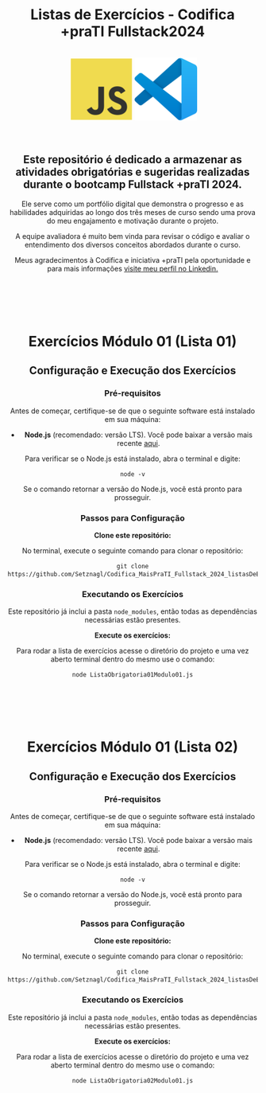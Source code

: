 <p align="center">
<h1 align="center"> Listas de Exercícios - Codifica +praTI Fullstack2024 </h1><br>
<div align="center">
    <img alt="" width="45%" src="https://www.maisprati.com.br/wp-content/uploads/2020/06/logo_azul.png">
    <img alt="Javascript" width="25%" src="https://raw.githubusercontent.com/devicons/devicon/master/icons/javascript/javascript-original.svg">
    <img alt="VS Code" width="25%" src="https://github.com/devicons/devicon/blob/master/icons/vscode/vscode-original.svg">
<div><br><br>  
<h2>Este repositório é dedicado a armazenar as atividades obrigatórias e sugeridas realizadas durante o bootcamp Fullstack +praTI 2024.</h2> 
<p>
Ele serve como um portfólio digital que demonstra o progresso e as habilidades adquiridas ao longo dos três meses de curso sendo uma prova do meu engajamento e motivação durante o projeto.

A equipe avaliadora é muito bem vinda para revisar o código e avaliar o entendimento dos diversos conceitos abordados durante o curso.
</p>
<p>
Meus agradecimentos à Codifica e iniciativa +praTI pela oportunidade e para mais informações <a href="https://www.linkedin.com/in/gabriel-setznagl/">visite meu perfil no Linkedin.</a>
</p>

<br><br><br><br>

<h1> Exercícios Módulo 01 (Lista 01)</h1>
<h2>Configuração e Execução dos Exercícios</h2>
<h3>Pré-requisitos</h3>
<p>Antes de começar, certifique-se de que o seguinte software está instalado em sua máquina:</p>
<ul>
  <li>
    <strong>Node.js</strong> (recomendado: versão LTS). Você pode baixar a versão mais recente 
    <a href="https://nodejs.org/">aqui</a>.
  </li>
</ul>
<p>Para verificar se o Node.js está instalado, abra o terminal e digite:</p>
<pre><code>node -v</code></pre>
<p>Se o comando retornar a versão do Node.js, você está pronto para prosseguir.</p>
<h3>Passos para Configuração</h3>
<p><strong>Clone este repositório:</strong></p>
<p>No terminal, execute o seguinte comando para clonar o repositório:</p>
<pre><code>git clone https://github.com/Setznagl/Codifica_MaisPraTI_Fullstack_2024_listasDeExercicios.git</code></pre>
<h3>Executando os Exercícios</h3>
<p>Este repositório já inclui a pasta <code>node_modules</code>, então todas as dependências necessárias estão presentes.</p>
<p><strong>Execute os exercícios:</strong></p>
<p>Para rodar a lista de exercícios acesse o diretório do projeto e uma vez aberto terminal dentro do mesmo use o comando:</p>
<pre><code>node ListaObrigatoria01Modulo01.js</code></pre>

<br><br><br><br>

<h1> Exercícios Módulo 01 (Lista 02)</h1>
<h2>Configuração e Execução dos Exercícios</h2>
<h3>Pré-requisitos</h3>
<p>Antes de começar, certifique-se de que o seguinte software está instalado em sua máquina:</p>
<ul>
  <li>
    <strong>Node.js</strong> (recomendado: versão LTS). Você pode baixar a versão mais recente 
    <a href="https://nodejs.org/">aqui</a>.
  </li>
</ul>
<p>Para verificar se o Node.js está instalado, abra o terminal e digite:</p>
<pre><code>node -v</code></pre>
<p>Se o comando retornar a versão do Node.js, você está pronto para prosseguir.</p>
<h3>Passos para Configuração</h3>
<p><strong>Clone este repositório:</strong></p>
<p>No terminal, execute o seguinte comando para clonar o repositório:</p>
<pre><code>git clone https://github.com/Setznagl/Codifica_MaisPraTI_Fullstack_2024_listasDeExercicios.git</code></pre>
<h3>Executando os Exercícios</h3>
<p>Este repositório já inclui a pasta <code>node_modules</code>, então todas as dependências necessárias estão presentes.</p>
<p><strong>Execute os exercícios:</strong></p>
<p>Para rodar a lista de exercícios acesse o diretório do projeto e uma vez aberto terminal dentro do mesmo use o comando:</p>
<pre><code>node ListaObrigatoria02Modulo01.js</code></pre>



